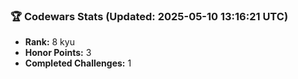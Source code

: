### 🏆 Codewars Stats (Updated: 2025-05-10 13:16:21 UTC)

- **Rank:** 8 kyu
- **Honor Points:** 3
- **Completed Challenges:** 1
